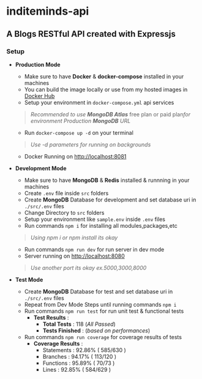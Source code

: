 # inditeminds-api

## A Blogs RESTful API created with Expressjs

### Setup

- **Production Mode**
  - Make sure to have **Docker** & **docker-compose** installed in your machines
  - You can build the image locally or use from my hosted images in [Docker Hub](https://hub.docker.com/r/pickezdocker/inditeminds-api)
  - Setup your environment in ```docker-compose.yml``` api services
  > *Recommended to use **MongoDB Atlas*** free plan or paid plan*for environment Production **MongoDB** URL*
  - Run ``` docker-compose up -d ``` on your terminal
  > *Use -d parameters for running on backgrounds*
  - Docker Running on [http://localhost:8081](http://locahost:8081)

- **Development Mode**
  - Make sure to have **MongoDB** & **Redis** installed & runnning in your machines
  - Create ```.env``` file inside ```src``` folders
  - Create **MongoDB** Database for development and set database uri in ```./src/.env``` files
  - Change Directory to ```src``` folders
  - Setup your environment like ```sample.env``` inside ```.env``` files
  - Run commands ```npm i``` for installing all modules,packages,etc
  > *Using npm i or npm install its okay*
  - Run commands ```npm run dev``` for run server in dev mode
  - Server running on [http://localhost:8080](http://localhost:8080)
  > *Use another port its okay ex.5000,3000,8000*

- **Test Mode**
  - Create **MongoDB** Database for test and set database uri in ```./src/.env``` files
  - Repeat from Dev Mode Steps until running commands ```npm i```  
  - Run commands ```npm run test``` for run unit test & functional tests
    - **Test Results** :
      - **Total Tests** : 118 (*All Passed*)
      - **Tests Finished** : (*based on performances*)
  - Run commands ```npm run coverage``` for coverage results of tests
    - **Coverage Results** :
      - Statements   : 92.86% ( 585/630 )
      - Branches     : 94.17% ( 113/120 )
      - Functions    : 95.89% ( 70/73 )
      - Lines        : 92.85% ( 584/629 )
   
  
